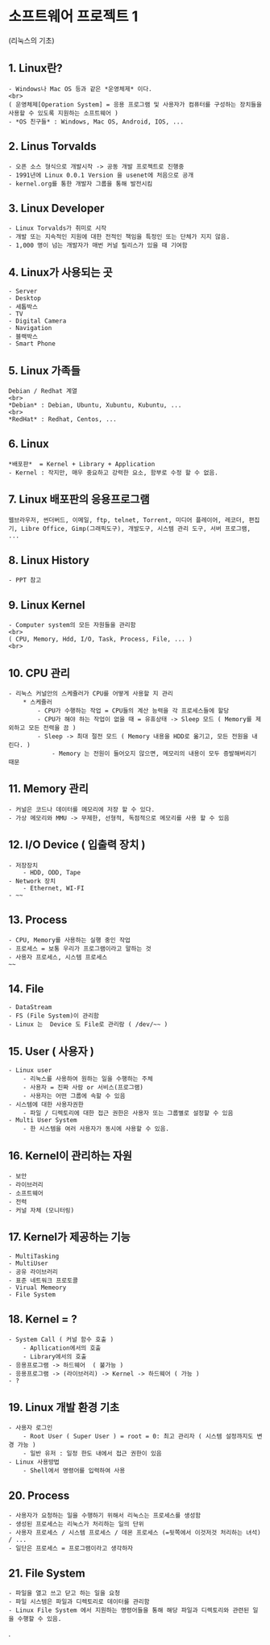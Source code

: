 # 소프트웨어 프로젝트 1
(리눅스의 기초)

## 1. Linux란?
    - Windows나 Mac OS 등과 같은 *운영체제* 이다.
    <br>
    ( 운영체제[Operation System] = 응용 프로그램 및 사용자가 컴퓨터를 구성하는 장치들을 사용할 수 있도록 지원하는 소프트웨어 )
    - *OS 친구들* : Windows, Mac OS, Android, IOS, ...

## 2. Linus Torvalds
    - 오픈 소스 형식으로 개발시작 -> 공동 개발 프로젝트로 진행중
    - 1991년에 Linux 0.0.1 Version 을 usenet에 처음으로 공개
    - kernel.org를 통한 개발자 그룹을 통해 발전시킴

## 3. Linux Developer
    - Linux Torvalds가 취미로 시작
    - 개발 또는 지속적인 지원에 대한 전적인 책임을 특정인 또는 단체가 지지 않음.
    - 1,000 명이 넘는 개발자가 매번 커널 릴리스가 있을 때 기여함

## 4. Linux가 사용되는 곳
    - Server
    - Desktop
    - 세톱박스
    - TV
    - Digital Camera
    - Navigation
    - 블랙박스
    - Smart Phone

## 5. Linux 가족들
    Debian / Redhat 계열
    <br>
    *Debian* : Debian, Ubuntu, Xubuntu, Kubuntu, ...
    <br>
    *RedHat* : Redhat, Centos, ...

## 6. Linux
    *배포판*  = Kernel + Library + Application
    - Kernel : 작지만, 매우 중요하고 강력한 요소, 함부로 수정 할 수 없음.

## 7. Linux 배포판의 응용프로그램
    웹브라우저, 썬더버드, 이메일, ftp, telnet, Torrent, 미디어 플레이어, 레코더, 편집기, Libre Office, Gimp(그래픽도구), 개발도구, 시스템 관리 도구, 서버 프로그램, ...

## 8. Linux History
    - PPT 참고

## 9. Linux Kernel
    - Computer system의 모든 자원들을 관리함
    <br>
    ( CPU, Memory, Hdd, I/O, Task, Process, File, ... )
    <br>

## 10. CPU 관리
    - 리눅스 커널안의 스케쥴러가 CPU를 어떻게 사용할 지 관리
        * 스케쥴러
            - CPU가 수행하는 작업 = CPU들의 계산 능력을 각 프로세스들에 할당
            - CPU가 해야 하는 작업이 없을 때 = 유휴상태 -> Sleep 모드 ( Memory를 제외하고 모든 전력을 끔 )
            - Sleep -> 최대 절전 모드 ( Memory 내용을 HDD로 옮기고, 모든 전원을 내린다. )
                - Memory 는 전원이 들어오지 않으면, 메모리의 내용이 모두 증발해버리기 때문

## 11. Memory 관리
    - 커널은 코드나 데이터를 메모리에 저장 할 수 있다.
    - 가상 메모리와 MMU -> 무제한, 선형적, 독점적으로 메모리를 사용 할 수 있음

## 12. I/O Device ( 입출력 장치 )
    - 저장장치
        - HDD, ODD, Tape
    - Network 장치
        - Ethernet, WI-FI
    - ~~

## 13. Process
    - CPU, Memory를 사용하는 실행 중인 작업
    - 프로세스 = 보통 우리가 프로그램이라고 말하는 것
    - 사용자 프로세스, 시스템 프로세스
    ~~

## 14. File
    - DataStream
    - FS (File System)이 관리함
    - Linux 는  Device 도 File로 관리람 ( /dev/~~ )

## 15. User ( 사용자 )
    - Linux user
        - 리눅스를 사용하여 원하는 일을 수행하는 주체
        - 사용자 = 진짜 사람 or 서비스(프로그램)
        - 사용자는 어떤 그룹에 속할 수 있음
    - 시스템에 대한 사용자권한
        - 파일 / 디렉토리에 대한 접근 권한은 사용자 또는 그룹별로 설정할 수 있음
    - Multi User System
        - 한 시스템을 여러 사용자가 동시에 사용할 수 있음.

## 16. Kernel이 관리하는 자원
    - 보안
    - 라이브러리
    - 소프트웨어
    - 전력
    - 커널 자체 (모니터링)

## 17. Kernel가 제공하는 기능
    - MultiTasking
    - MultiUser
    - 공유 라이브러리
    - 표준 네트워크 프로토콜
    - Virual Memeory
    - File System

## 18. Kernel = ?
    - System Call ( 커널 함수 호출 )
        - Apllication에서의 호출
        - Library에서의 호출
    - 응용프로그램 -> 하드웨어  ( 불가능 )
    - 응용프로그램 -> (라이브러리) -> Kernel -> 하드웨어 ( 가능 )
    - ?

## 19. Linux 개발 환경 기초
    - 사용자 로그인
        - Root User ( Super User ) = root = 0: 최고 관리자 ( 시스템 설정까지도 변경 가능 )
        - 일반 유저 : 일정 한도 내에서 접근 권한이 있음
    - Linux 사용방법
        - Shell에서 명령어를 입력하여 사용

## 20. Process
    - 사용자가 요청하는 일을 수행하기 위해서 리눅스는 프로세스를 생성함
    - 생성된 프로세스는 리눅스가 처리하는 일의 단위
    - 사용자 프로세스 / 시스템 프로세스 / 데몬 프로세스 (=뒷쪽에서 이것저것 처리하는 녀석) / ...
    - 일단은 프로세스 = 프로그램이라고 생각하자

## 21. File System
    - 파일을 열고 쓰고 닫고 하는 일을 요청
    - 파일 시스템은 파일과 디렉토리로 데이터를 관리함
    - Linux File System 에서 지원하는 명령어들을 통해 해당 파일과 디렉토리와 관련된 일을 수행할 수 있음.









.
